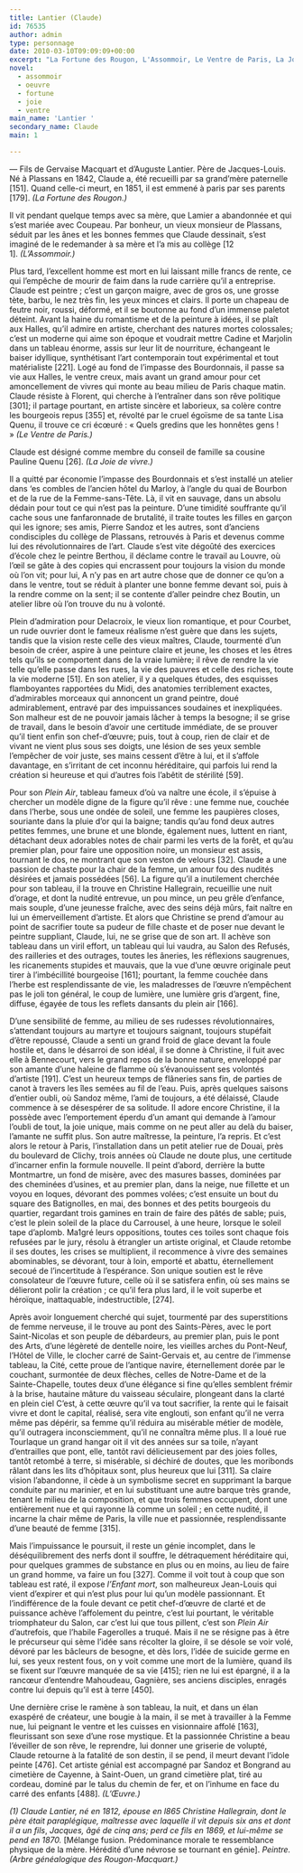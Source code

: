 ```yaml
---
title: Lantier (Claude)
id: 76535
author: admin
type: personnage
date: 2010-03-10T09:09:09+00:00
excerpt: "La Fortune des Rougon, L'Assommoir, Le Ventre de Paris, La Joie de vivre, L'Œuvre"
novel:
  - assommoir
  - oeuvre
  - fortune
  - joie
  - ventre
main_name: 'Lantier '
secondary_name: Claude
main: 1

---
```

— Fils de Gervaise Macquart et d&rsquo;Auguste Lantier. Père de Jacques-Louis. Né à Plassans en 1842, Claude a, été recueilli par sa grand&rsquo;mère paternelle [151]. Quand celle-ci meurt, en 1851, il est emmené à paris par ses parents [179]. _(La Fortune des Rougon.)_

Il vit pendant quelque temps avec sa mère, que Lamier a abandonnée et qui s&rsquo;est mariée avec Coupeau. Par bonheur, un vieux monsieur de Plassans, séduit par les ânes et les bonnes femmes que Claude dessinait, s&rsquo;est imaginé de le redemander à sa mère et l&rsquo;a mis au collège [12 1]. _(L&rsquo;Assommoir.)_

Plus tard, l&rsquo;excellent homme est mort en lui laissant mille francs de rente, ce qui l&rsquo;empêche de mourir de faim dans la rude carrière qu&rsquo;il a entreprise. Claude est peintre ; c&rsquo;est un garçon maigre, avec de gros os, une grosse tète, barbu, le nez très fin, les yeux minces et clairs. Il porte un chapeau de feutre noir, roussi, déformé, et il se boutonne au fond d&rsquo;un immense paletot déteint. Avant la haine du romantisme et de la peinture à idées, il se plaît aux Halles, qu&rsquo;il admire en artiste, cherchant des natures mortes colossales; c&rsquo;est un moderne qui aime son époque et voudrait mettre Cadine et Marjolin dans un tableau énorme, assis sur leur lit de nourriture, échangeant le baiser idyllique, synthétisant l&rsquo;art contemporain tout expérimental et tout matérialiste [221]. Logé au fond de l&rsquo;impasse des Bourdonnais, il passe sa vie aux Halles, le ventre creux, mais avant un grand amour pour cet amoncellement de vivres qui monte au beau milieu de Paris chaque matin. Claude résiste à Florent, qui cherche à l&rsquo;entraîner dans son rêve politique [301]; il partage pourtant, en artiste sincère et laborieux, sa colère contre les bourgeois repus [355] et, révolté par le cruel égoïsme de sa tante Lisa Quenu, il trouve ce cri écœuré : « Quels gredins que les honnêtes gens ! » _(Le Ventre de Paris.)_

Claude est désigné comme membre du conseil de famille sa cousine Pauline Quenu [26]. _(La Joie de vivre.)_

Il a quitté par économie l&rsquo;impasse des Bourdonnais et s&rsquo;est installé un atelier dans &lsquo;es combles de l&rsquo;ancien hôtel du Marloy, à l&rsquo;angle du quai de Bourbon et de la rue de la Femme-sans-Tête. Là, il vit en sauvage, dans un absolu dédain pour tout ce qui n&rsquo;est pas la peinture. D&rsquo;une timidité souffrante qu&rsquo;il cache sous une fanfaronnade de brutalité, il traite toutes les filles en garçon qui les ignore; ses amis, Pierre Sandoz et les autres, sont d&rsquo;anciens condisciples du collège de Plassans, retrouvés à Paris et devenus comme lui des révolutionnaires de l&rsquo;art. Claude s&rsquo;est vite dégoûté des exercices d&rsquo;école chez le peintre Berthou, il déclame contre le travail au Louvre, où l&rsquo;œil se gâte à des copies qui encrassent pour toujours la vision du monde où l&rsquo;on vit; pour lui, A n&rsquo;y pas en art autre chose que de donner ce qu&rsquo;on a dans le ventre, tout se réduit à planter une bonne femme devant soi, puis à la rendre comme on la sent; il se contente d&rsquo;aller peindre chez Boutin, un atelier libre où l&rsquo;on trouve du nu à volonté.

Plein d&rsquo;admiration pour Delacroix, le vieux lion romantique, et pour Courbet, un rude ouvrier dont le fameux réalisme n&rsquo;est guère que dans les sujets, tandis que la vision reste celle des vieux maîtres, Claude, tourmenté d&rsquo;un besoin de créer, aspire à une peinture claire et jeune, les choses et les êtres tels qu&rsquo;ils se comportent dans de la vraie lumière; il rêve de rendre la vie telle qu&rsquo;elle passe dans les rues, la vie des pauvres et celle des riches, toute la vie moderne [51]. En son atelier, il y a quelques études, des esquisses flamboyantes rapportées du Midi, des anatomies terriblement exactes, d&rsquo;admirables morceaux qui annoncent un grand peintre, doué admirablement, entravé par des impuissances soudaines et inexpliquées. Son malheur est de ne pouvoir jamais lâcher à temps la besogne; il se grise de travail, dans le besoin d&rsquo;avoir une certitude immédiate, de se prouver qu&rsquo;il tient enfin son chef-d&rsquo;œuvre; puis, tout à coup, rien de clair et de vivant ne vient plus sous ses doigts, une lésion de ses yeux semble l&rsquo;empêcher de voir juste, ses mains cessent d&rsquo;être à lui, et il s&rsquo;affole davantage, en s&rsquo;irritant de cet inconnu héréditaire, qui parfois lui rend la création si heureuse et qui d&rsquo;autres fois l&rsquo;abêtit de stérilité [59].

Pour son _Plein Air_, tableau fameux d&rsquo;où va naître une école, il s&rsquo;épuise à chercher un modèle digne de la figure qu&rsquo;il rêve : une femme nue, couchée dans l&rsquo;herbe, sous une ondée de soleil, une femme les paupières closes, souriante dans la pluie d&rsquo;or qui la baigne; tandis qu&rsquo;au fond deux autres petites femmes, une brune et une blonde, également nues, luttent en riant, détachant deux adorables notes de chair parmi les verts de la forêt, et qu&rsquo;au premier plan, pour faire une opposition noire, un monsieur est assis, tournant le dos, ne montrant que son veston de velours [32]. Claude a une passion de chaste pour la chair de la femme, un amour fou des nudités désirées et jamais possédées [56]. La figure qu&rsquo;il a inutilement cherchée pour son tableau, il la trouve en Christine Hallegrain, recueillie une nuit d&rsquo;orage, et dont la nudité entrevue, un pou mince, un peu grêle d&rsquo;enfance, mais souple, d&rsquo;une jeunesse fraîche, avec des seins déjà mûrs, fait naître en lui un émerveillement d&rsquo;artiste. Et alors que Christine se prend d&rsquo;amour au point de sacrifier toute sa pudeur de fille chaste et de poser nue devant le peintre suppliant, Claude, lui, ne se grise que de son art. Il achève son tableau dans un viril effort, un tableau qui lui vaudra, au Salon des Refusés, des railleries et des outrages, toutes les âneries, les réflexions saugrenues, les ricanements stupides et mauvais, que la vue d&rsquo;une œuvre originale peut tirer à l&rsquo;imbécillité bourgeoise [161]; pourtant, la femme couchée dans l&rsquo;herbe est resplendissante de vie, les maladresses de l&rsquo;œuvre n&rsquo;empêchent pas le joli ton général, le coup de lumière, une lumière gris d&rsquo;argent, fine, diffuse, égayée de tous les reflets dansants du plein air [166].

D&rsquo;une sensibilité de femme, au milieu de ses rudesses révolutionnaires, s&rsquo;attendant toujours au martyre et toujours saignant, toujours stupéfait d&rsquo;être repoussé, Claude a senti un grand froid de glace devant la foule hostile et, dans le désarroi de son idéal, il se donne à Christine, il fuit avec elle à Bennecourt, vers le grand repos de la bonne nature, enveloppé par son amante d&rsquo;une haleine de flamme où s&rsquo;évanouissent ses volontés d&rsquo;artiste [191]. C&rsquo;est un heureux temps de flâneries sans fin, de parties de canot à travers les îles semées au fil de l&rsquo;eau. Puis, après quelques saisons d&rsquo;entier oubli, où Sandoz même, l&rsquo;ami de toujours, a été délaissé, Claude commence à se désespérer de sa solitude. Il adore encore Christine, il la possède avec l&rsquo;emportement éperdu d’un amant qui demande à l&rsquo;amour l&rsquo;oubli de tout, la joie unique, mais comme on ne peut aller au delà du baiser, l&rsquo;amante ne suffit plus. Son autre maîtresse, la peinture, l&rsquo;a repris. Et c&rsquo;est alors le retour à Paris, l&rsquo;installation dans un petit atelier rue de Douai, près du boulevard de Clichy, trois années où Claude ne doute plus, une certitude d&rsquo;incarner enfin la formule nouvelle. Il peint d&rsquo;abord, derrière la butte Montmartre, un fond de misère, avec des masures basses, dominées par des cheminées d&rsquo;usines, et au premier plan, dans la neige, nue fillette et un voyou en loques, dévorant des pommes volées; c&rsquo;est ensuite un bout du square des Batignolles, en mai, des bonnes et des petits bourgeois du quartier, regardant trois gamines en train de faire des pâtés de sable; puis, c&rsquo;est le plein soleil de la place du Carrousel, à une heure, lorsque le soleil tape d&rsquo;aplomb. Ma1gré leurs oppositions, toutes ces toiles sont chaque fois refusées par le jury, résolu à étrangler un artiste original, et Claude retombe il ses doutes, les crises se multiplient, il recommence à vivre des semaines abominables, se dévorant, tour à loin, emporté et abattu, éternellement secoué de l&rsquo;incertitude à l&rsquo;espérance. Son unique soutien est le rêve consolateur de l&rsquo;œuvre future, celle où il se satisfera enfin, où ses mains se délieront polir la création ; ce qu&rsquo;il fera plus lard, il le voit superbe et héroïque, inattaquable, indestructible, [274].

Après avoir longuement cherché qui sujet, tourmenté par des superstitions de femme nerveuse, il le trouve au pont des Saints-Pères, avec le port Saint-Nicolas et son peuple de débardeurs, au premier plan, puis le pont des Arts, d&rsquo;une légèreté de dentelle noire, les vieilles arches du Pont-Neuf, l&rsquo;Hôtel de Ville, le clocher carré de Saint-Gervais et, au centre de l&rsquo;immense tableau, la Cité, cette proue de l&rsquo;antique navire, éternellement dorée par le couchant, surmontée de deux flèches, celles de Notre-Dame et de la Sainte-Chapelle, toutes deux d&rsquo;une élégance si fine qu&rsquo;elles semblent frémir à la brise, hautaine mâture du vaisseau séculaire, plongeant dans la clarté en plein ciel C&rsquo;est, à cette œuvre qu&rsquo;il va tout sacrifier, la rente qui le faisait vivre et dont le capital, réalisé, sera vite englouti, son enfant qu&rsquo;il ne verra même pas dépérir, sa femme qu&rsquo;il réduira au misérable métier de modèle, qu&rsquo;il outragera inconsciemment, qu&rsquo;il ne connaîtra même plus. Il a loué rue Tourlaque un grand hangar oit il vit des années sur sa toile, n&rsquo;ayant d&rsquo;entrailles que pont, elle, tantôt ravi délicieusement par des joies folles, tantôt retombé à terre, si misérable, si déchiré de doutes, que les moribonds râlant dans les lits d&rsquo;hôpitaux sont, plus heureux que lui [311]. Sa claire vision l&rsquo;abandonne, il cède à un symbolisme secret en supprimant la barque conduite par nu marinier, et en lui substituant une autre barque très grande, tenant le milieu de la composition, et que trois femmes occupent, dont une entièrement nue et qui rayonne là comme un soleil ; en cette nudité, il incarne la chair même de Paris, la ville nue et passionnée, resplendissante d&rsquo;une beauté de femme [315].

Mais l&rsquo;impuissance le poursuit, il reste un génie incomplet, dans le déséquilibrement des nerfs dont il souffre, le détraquement héréditaire qui, pour quelques grammes de substance en plus ou en moins, au lieu de faire un grand homme, va faire un fou [327]. Comme il voit tout à coup que son tableau est raté, il expose _l&rsquo;Enfant mort_, son malheureux Jean-Louis qui vient d&rsquo;expirer et qui n&rsquo;est plus pour lui qu&rsquo;un modèle passionnant. Et l&rsquo;indifférence de la foule devant ce petit chef-d&rsquo;œuvre de clarté et de puissance achève l&rsquo;affolement du peintre, c&rsquo;est lui pourtant, le véritable triomphateur du Salon, car c&rsquo;est lui que tous pillent, c&rsquo;est son _Plein Air_ d&rsquo;autrefois, que l&rsquo;habile Fagerolles a truqué. Mais il ne se résigne pas à être le précurseur qui sème l&rsquo;idée sans récolter la gloire, il se désole se voir volé, dévoré par les bâcleurs de besogne, et dès lors, l&rsquo;idée de suicide germe en lui, ses yeux restent fous, on y voit comme une mort de la lumière, quand ils se fixent sur l&rsquo;œuvre manquée de sa vie [415]; rien ne lui est épargné, il a la rancœur d&rsquo;entendre Mahoudeau, Gagnière, ses anciens disciples, enragés contre lui depuis qu&rsquo;il est à terre [450].

Une dernière crise le ramène à son tableau, la nuit, et dans un élan exaspéré de créateur, une bougie à la main, il se met à travailler à la Femme nue, lui peignant le ventre et les cuisses en visionnaire affolé [163], fleurissant son sexe d&rsquo;une rose mystique. Et la passionnée Christine a beau l&rsquo;éveiller de son rêve, le reprendre, lui donner une griserie de volupté, Claude retourne à la fatalité de son destin, il se pend, il meurt devant l&rsquo;idole peinte [476]. Cet artiste génial est accompagné par Sandoz et Bongrand au cimetière de Cayenne, à Saint-Ouen, un grand cimetière plat, tiré au cordeau, dominé par le talus du chemin de fer, et on l&rsquo;inhume en face du carré des enfants [488]. _(L&rsquo;Œuvre.)_

_(1) Claude Lantier, né en 1812, épouse en l865 Christine Hallegrain, dont le père était paraplégique, maîtresse avec laquelle il vit depuis six ans et dont il a un fils_, _Jacques, âgé de cinq ans; perd ce fils_ _en 1869, et lui-même se pend en 1870._ [Mélange fusion. Prédominance morale te ressemblance physique de la mère. Hérédité d&rsquo;une névrose se tournant en génie]. _Peintre. (Arbre généalogique des Rougon-Macquart.)_